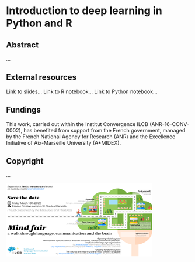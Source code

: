 # Introduction to deep learning in Python and R 

## Abstract

...


## External resources

Link to slides...
Link to R notebook...
Link to Python notebook...


## Fundings

This work, carried out within the Institut Convergence ILCB (ANR-16-CONV-0002), has benefited from support from the French government, managed by the French National Agency for Research (ANR) and the Excellence Initiative of Aix-Marseille University (A*MIDEX).

## Copyright

...

<img src="figures/ilcb_poster.pdf" alt="drawing" width="400" height="200"/>
